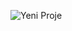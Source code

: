 ![Yeni Proje](https://github.com/ahkalama/ahkalama/assets/116187665/105e289f-5529-4dfe-aefa-143e48c1f7aa)
